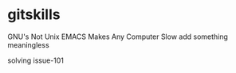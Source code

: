 # gitskills
GNU's Not Unix
EMACS Makes Any Computer Slow
add something meaningless

solving issue-101
<!--stash-->


